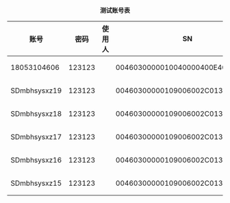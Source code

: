 <center><b>测试账号表</b></center>

| 账号         | 密码   | 使用人 | SN                               | MAC               | 厂商 |
| ------------ | ------ | ------ | -------------------------------- | ----------------- | ---- |
| 18053104606  | 123123 |        | 0046030000010040000400E400A926BD | 00:E4:00:A9:26:BD | 长虹 |
| SDmbhsysxz19 | 123123 |        | 00460300000109006002C0132BA9C468 | C0:13:2B:A9:C4:68 | 长虹 |
| SDmbhsysxz18 | 123123 |        | 00460300000109006002C0132BA9EABC | C0:13:2B:A9:EA:BC | 长虹 |
| SDmbhsysxz17 | 123123 |        | 00460300000109006002C0132BA9EA6F | C0:13:2B:A9:EA:6F | 长虹 |
| SDmbhsysxz16 | 123123 |        | 00460300000109006002C0132BA9C467 | C0:13:2B:A9:C4:67 | 长虹 |
| SDmbhsysxz15 | 123123 |        | 00460300000109006002C0132BA9E933 | C0:13:2B:A9:E9:33 | 长虹 |

```

```

